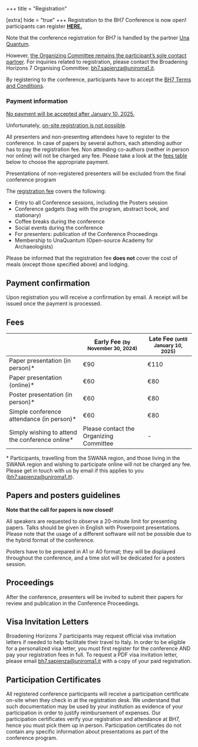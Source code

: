 +++
title = "Registration"

[extra]
hide = "true"
+++
Registration to the BH7 Conference is now open! participants can register **[HERE.](https://www.unaquantum.com/en/broadening-horizon-7/)**

Note that the conference registration for BH7 is handled by the partner [Una Quantum](https://www.unaquantum.com/)[](https://www.unaquantum.com/en/broadening-horizon-7/).

However, <u>the Organizing Committee remains the participant’s sole contact partner</u>. For inquiries related to registration, please contact the Broadening Horizons 7 Organising Committee: [bh7.sapienza@uniroma1.it](mailto:bh7.sapienza@uniroma1.it).

By registering to the conference, participants have to accept the [BH7 Terms and Conditions](https://www.broadeninghorizons7.it/terms-and-conditions/).

### Payment information

<u> No payment will be accepted after January 10, 2025. </u>

Unfortunately, <u>on-site registration is not possible</u>.

All presenters and non-presenting attendees have to register to the conference. In case of papers by several authors, each attending author has to pay the registration fee. Non attending co-authors (neither in person nor online) will not be charged any fee. Please take a look at the [fees table](/registration#fees) below to choose the appropriate payment.

Presentations of non-registered presenters will be excluded from the final conference program

The [registration fee](/registration#fees) covers the following:

* Entry to all Conference sessions, including the Posters session
* Conference gadgets (bag with the program, abstract book, and stationary)
* Coffee breaks during the conference
* Social events during the conference
* For presenters: publication of the Conference Proceedings
* Membership to UnaQuantum (Open-source Academy for Archaeologists)

Please be informed that the registration fee **does not** cover the cost of meals (except those specified above) and lodging.

## Payment confirmation

Upon registration you will receive a confirmation by email. A receipt will be issued once the payment is processed.

## Fees

|                                                 | Early Fee <small>(by November 30, 2024)</small> | Late Fee <small>(until January 10, 2025)</small> |
| ----------------------------------------------- | ----------------------------------------------- | ------------------------------------------------ |
| Paper presentation (in person)*                 | €90                                             | €110                                             |
| Paper presentation (online)*                    | €60                                             | €80                                              |
| Poster presentation (in person)*                | €60                                             | €80                                              |
| Simple conference attendance (in person)*       | €60                                             | €80                                              |
| Simply wishing to attend the conference online* | Please contact the Organizing Committee         | \-                                               |

\* Participants, travelling from the SWANA region, and those living in the SWANA region and wishing to participate online will not be charged any fee. Please get in touch with us by email if this applies to you ([bh7.sapienza@uniroma1.it](mailto:bh7.sapienza@uniroma1.it)).

## Papers and posters guidelines

**Note that the call for papers is now closed!**

All speakers are requested to observe a 20-minute limit for presenting papers. Talks should be given in English with Powerpoint presentations. Please note that the usage of a different software will not be possible due to the hybrid format of the conference.

Posters have to be prepared in A1 or A0 format; they will be displayed throughout the conference, and a time slot will be dedicated for a posters session.

## Proceedings

After the conference, presenters will be invited to submit their papers for review and publication in the Conference Proceedings.

## Visa Invitation Letters

Broadening Horizons 7 participants may request official visa invitation letters if needed to help facilitate their travel to Italy. In order to be eligible for a personalized visa letter, you must first register for the conference AND pay your registration fees in full. To request a PDF visa invitation letter, please email [bh7.sapienza@uniroma1.it](mailto:bh7.sapienza@uniroma1.it) with a copy of your paid registration.

## Participation Certificates

All registered conference participants will receive a participation certificate on-site when they check in at the registration desk. We understand that such documentation may be used by your institution as evidence of your participation in order to justify reimbursement of expenses. Our participation certificates verify your registration and attendance at BH7, hence you must pick them up in person. Participation certificates do not contain any specific information about presentations as part of the conference program.
